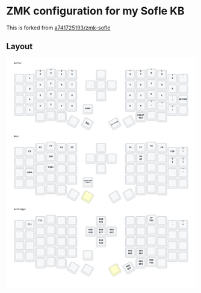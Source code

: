 # ZMK configuration for my Sofle KB

This is forked from [a741725193/zmk-sofle](https://github.com/a741725193/zmk-sofle) 

## Layout

<img src="keymap-drawer/eyelash_sofle.svg" >

